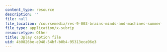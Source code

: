 ```yaml
---
content_type: resource
description: ''
file: null
file_location: /coursemedia/res-9-003-brains-minds-and-machines-summer-course-summer-2015/4b0826bee94854bfb0b495313eca96e3_PlAelAX6gSU.vtt
file_type: application/x-subrip
resourcetype: Other
title: 3play caption file
uid: 4b0826be-e948-54bf-b0b4-95313eca96e3
---
```

